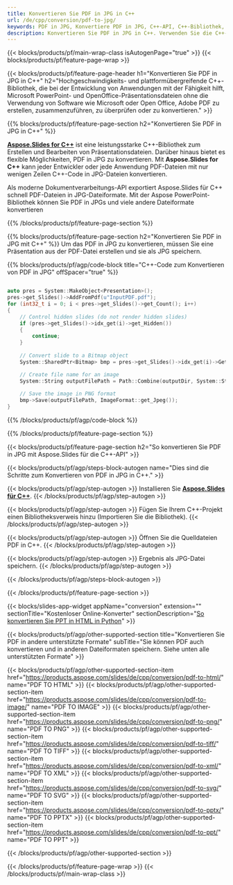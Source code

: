 ```yaml
---
title: Konvertieren Sie PDF in JPG in C++
url: /de/cpp/conversion/pdf-to-jpg/
keywords: PDF in JPG, Konvertiere PDF in JPG, C++-API, C++-Bibliothek, PDF, JPG
description: Konvertieren Sie PDF in JPG in C++. Verwenden Sie die C++-Bibliotheks-API, um PDF-Dateien in JPGs zu konvertieren
---
```


{{< blocks/products/pf/main-wrap-class isAutogenPage="true" >}}
{{< blocks/products/pf/feature-page-wrap >}}

{{< blocks/products/pf/feature-page-header h1="Konvertieren Sie PDF in JPG in C++" h2="Hochgeschwindigkeits- und plattformübergreifende C++-Bibliothek, die bei der Entwicklung von Anwendungen mit der Fähigkeit hilft, Microsoft PowerPoint- und OpenOffice-Präsentationsdateien ohne die Verwendung von Software wie Microsoft oder Open Office, Adobe PDF zu erstellen, zusammenzuführen, zu überprüfen oder zu konvertieren." >}}

{{% blocks/products/pf/feature-page-section h2="Konvertieren Sie PDF in JPG in C++" %}}

[**Aspose.Slides for C++**](https://products.aspose.com/slides/de/cpp/) ist eine leistungsstarke C++-Bibliothek zum Erstellen und Bearbeiten von Präsentationsdateien. Darüber hinaus bietet es flexible Möglichkeiten, PDF in JPG zu konvertieren. Mit **Aspose.Slides for C++** kann jeder Entwickler oder jede Anwendung PDF-Dateien mit nur wenigen Zeilen C++-Code in JPG-Dateien konvertieren.

Als moderne Dokumentverarbeitungs-API exportiert Aspose.Slides für C++ schnell PDF-Dateien in JPG-Dateiformate. Mit der Aspose PowerPoint-Bibliothek können Sie PDF in JPGs und viele andere Dateiformate konvertieren

{{% /blocks/products/pf/feature-page-section %}}

{{% blocks/products/pf/feature-page-section  h2="Konvertieren Sie PDF in JPG mit C++" %}}
Um das PDF in JPG zu konvertieren, müssen Sie eine Präsentation aus der PDF-Datei erstellen und sie als JPG speichern.

{{% blocks/products/pf/agp/code-block title="C++-Code zum Konvertieren von PDF in JPG" offSpacer="true" %}}

```cpp

auto pres = System::MakeObject<Presentation>();
pres->get_Slides()->AddFromPdf(u"InputPDF.pdf");
for (int32_t i = 0; i < pres->get_Slides()->get_Count(); i++)
{
    // Control hidden slides (do not render hidden slides)
    if (pres->get_Slides()->idx_get(i)->get_Hidden())
    {
        continue;
    }
    
    // Convert slide to a Bitmap object
    System::SharedPtr<Bitmap> bmp = pres->get_Slides()->idx_get(i)->GetThumbnail(2.f, 2.f);

    // Create file name for an image
    System::String outputFilePath = Path::Combine(outputDir, System::String(u"Slide_") + i + u".jpg");
    
    // Save the image in PNG format
    bmp->Save(outputFilePath, ImageFormat::get_Jpeg());
}

```


{{% /blocks/products/pf/agp/code-block %}}

{{% /blocks/products/pf/feature-page-section %}}

{{< blocks/products/pf/feature-page-section  h2="So konvertieren Sie PDF in JPG mit Aspose.Slides für die C++-API" >}}

{{< blocks/products/pf/agp/steps-block-autogen name="Dies sind die Schritte zum Konvertieren von PDF in JPG in C++." >}}

{{< blocks/products/pf/agp/step-autogen >}}
Installieren Sie [**Aspose.Slides für C++**](https://products.aspose.com/slides/de/cpp/).
{{< /blocks/products/pf/agp/step-autogen >}}

{{< blocks/products/pf/agp/step-autogen >}}
Fügen Sie Ihrem C++-Projekt einen Bibliotheksverweis hinzu (Importieren Sie die Bibliothek).
{{< /blocks/products/pf/agp/step-autogen >}}

{{< blocks/products/pf/agp/step-autogen >}}
Öffnen Sie die Quelldateien PDF in C++.
{{< /blocks/products/pf/agp/step-autogen >}}

{{< blocks/products/pf/agp/step-autogen >}}
Ergebnis als JPG-Datei speichern.
{{< /blocks/products/pf/agp/step-autogen >}}

{{< /blocks/products/pf/agp/steps-block-autogen >}}

{{< /blocks/products/pf/feature-page-section >}}

{{< blocks/slides-app-widget  appName="conversion" extension="" sectionTitle="Kostenloser Online-Konverter" sectionDescription="[So konvertieren Sie PPT in HTML in Python](https://products.aspose.com/slides/de/python-net/conversion/ppt-to-html/)" >}}

{{< blocks/products/pf/agp/other-supported-section title="Konvertieren Sie PDF in andere unterstützte Formate" subTitle="Sie können PDF auch konvertieren und in anderen Dateiformaten speichern. Siehe unten alle unterstützten Formate" >}}

{{< blocks/products/pf/agp/other-supported-section-item href="https://products.aspose.com/slides/de/cpp/conversion/pdf-to-html/" name="PDF TO HTML" >}}
{{< blocks/products/pf/agp/other-supported-section-item href="https://products.aspose.com/slides/de/cpp/conversion/pdf-to-image/" name="PDF TO IMAGE" >}}
{{< blocks/products/pf/agp/other-supported-section-item href="https://products.aspose.com/slides/de/cpp/conversion/pdf-to-png/" name="PDF TO PNG" >}}
{{< blocks/products/pf/agp/other-supported-section-item href="https://products.aspose.com/slides/de/cpp/conversion/pdf-to-tiff/" name="PDF TO TIFF" >}}
{{< blocks/products/pf/agp/other-supported-section-item href="https://products.aspose.com/slides/de/cpp/conversion/pdf-to-xml/" name="PDF TO XML" >}}
{{< blocks/products/pf/agp/other-supported-section-item href="https://products.aspose.com/slides/de/cpp/conversion/pdf-to-svg/" name="PDF TO SVG" >}}
{{< blocks/products/pf/agp/other-supported-section-item href="https://products.aspose.com/slides/de/cpp/conversion/pdf-to-pptx/" name="PDF TO PPTX" >}}
{{< blocks/products/pf/agp/other-supported-section-item href="https://products.aspose.com/slides/de/cpp/conversion/pdf-to-ppt/" name="PDF TO PPT" >}}


{{< /blocks/products/pf/agp/other-supported-section >}}

{{< /blocks/products/pf/feature-page-wrap >}}
{{< /blocks/products/pf/main-wrap-class >}}